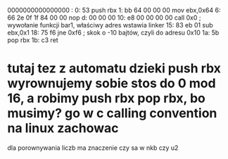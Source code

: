 0000000000000000 <foo1>:
   0:   53                      push   rbx
   1:   bb 64 00 00 00          mov    ebx,0x64
   6:   66 2e 0f 1f 84 00 00    nop
   d:   00 00 00
  10:   e8 00 00 00 00          call   0x0      ; wywołanie funkcji bar1, właściwy adres wstawia linker
  15:   83 eb 01                sub    ebx,0x1
  18:   75 f6                   jne    0xf6     ; skok o -10 bajtów, czyli do adresu 0x10
  1a:   5b                      pop    rbx
  1b:   c3                      ret

  # tutaj tez z automatu dzieki push rbx wyrownujemy sobie stos do 0 mod 16, a robimy push rbx pop rbx, bo musimy? go w c calling convention na linux zachowac

  dla porownywania liczb ma znaczenie czy sa w nkb czy u2